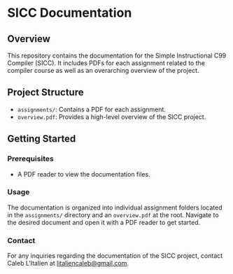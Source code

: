 # SICC Documentation

## Overview
This repository contains the documentation for the Simple Instructional C99 Compiler (SICC). It includes PDFs for each assignment related to the compiler course as well as an overarching overview of the project.

## Project Structure
- `assignments/`: Contains a PDF for each assignment.
- `overview.pdf`: Provides a high-level overview of the SICC project.

## Getting Started
### Prerequisites
- A PDF reader to view the documentation files.

### Usage
The documentation is organized into individual assignment folders located in the `assignments/` directory and an `overview.pdf` at the root. Navigate to the desired document and open it with a PDF reader to get started.

### Contact
For any inquiries regarding the documentation of the SICC project, contact Caleb L'Italien at litaliencaleb@gmail.com.

